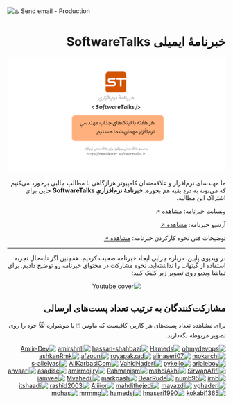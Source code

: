 ![♨️ Send email - Production](https://github.com/softwaretalks/newsletter/workflows/%E2%99%A8%EF%B8%8F%20Send%20email%20-%20Production/badge.svg)
<div dir='rtl'>

# خبرنامهٔ ایمیلی SoftwareTalks

<div align="center">
  <img src="https://raw.githubusercontent.com/softwaretalks/newsletter/main/images/SoftwareTalks.jpg" alt="cover">
</div>
  
ما مهندسایِ نرم‌افزار و علاقه‌مندانِ کامپیوتر هرازگاهی با مطالبِ جالبی برخورد می‌کنیم که می‌تونه به دردِ بقیه هم بخوره. **خبرنامهٔ نرم‌افزاریِ SoftwareTalks** جایی برای اشتراکِ این مطالبه. 
  
وبسایت خبرنامه: [مشاهده ↗️](https://newsletter.softwaretalks.ir)

آرشیو خبرنامه: [مشاهده ↗️](https://newsletter.softwaretalks.ir/#archive)

توضیحات فنی نحوه کارکردن خبرنامه: [مشاهده ↗️](https://virgool.io/@ohmydevops/%DA%86%D8%B1%D8%AE%D9%88%D9%86%D8%AF%D9%86-%D8%AE%D8%A8%D8%B1%D9%86%D8%A7%D9%85%D9%87-softwaretalks-%D8%A8%D8%A7-%DA%AF%DB%8C%D8%AA%D9%87%D8%A7%D8%A8-mgq8ktpi561g)
  
---
  
در ویدیوی پایین، درباره چرایی ایجاد خبرنامه صحبت کردیم. همچنین اگر تا‌به‌حال تجربه استفاده از گیتهاب را نداشته‌اید، نحوه مشارکت در محتوای خبرنامه رو توضیح دادیم. برای تماشا ویدیو روی تصویر زیر کلیک کنید:
  
<div align="center">
  <a target='_blank' href="https://youtu.be/H17FfYRCaRE"><img src="https://raw.githubusercontent.com/softwaretalks/newsletter/main/screenshot.png" alt="Youtube cover"></a>
</div>

## مشارکت‌کنندگان به ترتیب تعداد پست‌های ارسالی

برای مشاهده تعداد پست‌های هر کاربر، کافیست که ماوس :computer_mouse: یا موشواره :mouse:	خود را روی تصویر مربوطه نگه‌دارید.
  
<a href='https://github.com/ohmydevops'><img src='https://avatars.githubusercontent.com/u/21690865?v=4&s=60' width='60' alt='ohmydevops' title='38'></a> 
<a href='https://github.com/Hameds'><img src='https://avatars.githubusercontent.com/u/1385656?v=4&s=60' width='60' alt='Hameds' title='23'></a> 
<a href='https://github.com/hassan-shahbazi'><img src='https://avatars.githubusercontent.com/u/11143939?v=4&s=60' width='60' alt='hassan-shahbazi' title='20'></a> 
<a href='https://github.com/amirshnll'><img src='https://avatars.githubusercontent.com/u/30009591?v=4&s=60' width='60' alt='amirshnll' title='12'></a> 
<a href='https://github.com/Amiir-Dev'><img src='https://avatars.githubusercontent.com/u/27636400?v=4&s=60' width='60' alt='Amiir-Dev' title='8'></a> 
<a href='https://github.com/mokarchi'><img src='https://avatars.githubusercontent.com/u/40722257?v=4&s=60' width='60' alt='mokarchi' title='6'></a> 
<a href='https://github.com/alinaseri07'><img src='https://avatars.githubusercontent.com/u/9638804?v=4&s=60' width='60' alt='alinaseri07' title='5'></a> 
<a href='https://github.com/royapakzad'><img src='https://avatars.githubusercontent.com/u/17077104?v=4&s=60' width='60' alt='royapakzad' title='5'></a> 
<a href='https://github.com/afzouni'><img src='https://avatars.githubusercontent.com/u/7107254?v=4&s=60' width='60' alt='afzouni' title='4'></a> 
<a href='https://github.com/ashkanRmk'><img src='https://avatars.githubusercontent.com/u/19786593?v=4&s=60' width='60' alt='ashkanRmk' title='4'></a> 
<a href='https://github.com/ariaieboy'><img src='https://avatars.githubusercontent.com/u/15873972?v=4&s=60' width='60' alt='ariaieboy' title='4'></a> 
<a href='https://github.com/pykello'><img src='https://avatars.githubusercontent.com/u/628106?v=4&s=60' width='60' alt='pykello' title='3'></a> 
<a href='https://github.com/VahidNaderi'><img src='https://avatars.githubusercontent.com/u/3517756?v=4&s=60' width='60' alt='VahidNaderi' title='3'></a> 
<a href='https://github.com/AliKarbasiCom'><img src='https://avatars.githubusercontent.com/u/32021321?v=4&s=60' width='60' alt='AliKarbasiCom' title='3'></a> 
<a href='https://github.com/s-alielyasi'><img src='https://avatars.githubusercontent.com/u/45078910?v=4&s=60' width='60' alt='s-alielyasi' title='3'></a> 
<a href='https://github.com/SirwanAfifi'><img src='https://avatars.githubusercontent.com/u/5256416?v=4&s=60' width='60' alt='SirwanAfifi' title='3'></a> 
<a href='https://github.com/mahdiAkhi'><img src='https://avatars.githubusercontent.com/u/63173352?v=4&s=60' width='60' alt='mahdiAkhi' title='2'></a> 
<a href='https://github.com/Rahmanism'><img src='https://avatars.githubusercontent.com/u/3217094?v=4&s=60' width='60' alt='Rahmanism' title='2'></a> 
<a href='https://github.com/amirmojiry'><img src='https://avatars.githubusercontent.com/u/15340704?v=4&s=60' width='60' alt='amirmojiry' title='2'></a> 
<a href='https://github.com/asadise'><img src='https://avatars.githubusercontent.com/u/21277743?v=4&s=60' width='60' alt='asadise' title='2'></a> 
<a href='https://github.com/anvaari'><img src='https://avatars.githubusercontent.com/u/39170783?v=4&s=60' width='60' alt='anvaari' title='2'></a> 
<a href='https://github.com/irnb'><img src='https://avatars.githubusercontent.com/u/41897852?v=4&s=60' width='60' alt='irnb' title='2'></a> 
<a href='https://github.com/numb95'><img src='https://avatars.githubusercontent.com/u/1831847?v=4&s=60' width='60' alt='numb95' title='2'></a> 
<a href='https://github.com/DearRude'><img src='https://avatars.githubusercontent.com/u/30749142?v=4&s=60' width='60' alt='DearRude' title='2'></a> 
<a href='https://github.com/markpash'><img src='https://avatars.githubusercontent.com/u/6353129?v=4&s=60' width='60' alt='markpash' title='1'></a> 
<a href='https://github.com/Mvahedii'><img src='https://avatars.githubusercontent.com/u/43504442?v=4&s=60' width='60' alt='Mvahedii' title='1'></a> 
<a href='https://github.com/iamvee'><img src='https://avatars.githubusercontent.com/u/14985408?v=4&s=60' width='60' alt='iamvee' title='1'></a> 
<a href='https://github.com/vghaderi'><img src='https://avatars.githubusercontent.com/u/18378689?v=4&s=60' width='60' alt='vghaderi' title='1'></a> 
<a href='https://github.com/mayazdi'><img src='https://avatars.githubusercontent.com/u/37179598?v=4&s=60' width='60' alt='mayazdi' title='1'></a> 
<a href='https://github.com/mahdithejedi'><img src='https://avatars.githubusercontent.com/u/38344455?v=4&s=60' width='60' alt='mahdithejedi' title='1'></a> 
<a href='https://github.com/Aliiior'><img src='https://avatars.githubusercontent.com/u/68147016?v=4&s=60' width='60' alt='Aliiior' title='1'></a> 
<a href='https://github.com/rashid2003'><img src='https://avatars.githubusercontent.com/u/31435017?v=4&s=60' width='60' alt='rashid2003' title='1'></a> 
<a href='https://github.com/itshaadi'><img src='https://avatars.githubusercontent.com/u/10201704?v=4&s=60' width='60' alt='itshaadi' title='1'></a> 
<a href='https://github.com/kokabi1365'><img src='https://avatars.githubusercontent.com/u/44271870?v=4&s=60' width='60' alt='kokabi1365' title='1'></a> 
<a href='https://github.com/hnaseri1990'><img src='https://avatars.githubusercontent.com/u/30145970?v=4&s=60' width='60' alt='hnaseri1990' title='1'></a> 
<a href='https://github.com/hamedsj'><img src='https://avatars.githubusercontent.com/u/17751865?v=4&s=60' width='60' alt='hamedsj' title='1'></a> 
<a href='https://github.com/mrmmg'><img src='https://avatars.githubusercontent.com/u/30490118?v=4&s=60' width='60' alt='mrmmg' title='1'></a> 
<a href='https://github.com/mohas'><img src='https://avatars.githubusercontent.com/u/1816728?v=4&s=60' width='60' alt='mohas' title='1'></a>

</div>
